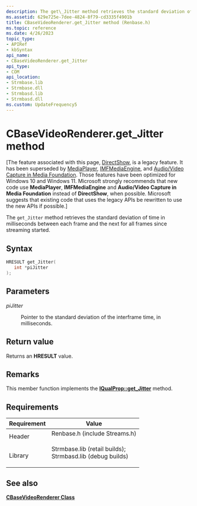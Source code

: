 ```yaml
---
description: The get\_Jitter method retrieves the standard deviation of time in milliseconds between each frame and the next for all frames since streaming started.
ms.assetid: 629e725e-7dee-4824-8f79-cd3335f4901b
title: CBaseVideoRenderer.get_Jitter method (Renbase.h)
ms.topic: reference
ms.date: 4/26/2023
topic_type: 
- APIRef
- kbSyntax
api_name: 
- CBaseVideoRenderer.get_Jitter
api_type: 
- COM
api_location: 
- Strmbase.lib
- Strmbase.dll
- Strmbasd.lib
- Strmbasd.dll
ms.custom: UpdateFrequency5
---
```


# CBaseVideoRenderer.get\_Jitter method

\[The feature associated with this page, [DirectShow](/windows/win32/directshow/directshow), is a legacy feature. It has been superseded by [MediaPlayer](/uwp/api/Windows.Media.Playback.MediaPlayer), [IMFMediaEngine](/windows/win32/api/mfmediaengine/nn-mfmediaengine-imfmediaengine), and [Audio/Video Capture in Media Foundation](windows/win32/medfound/audio-video-capture-in-media-foundation). Those features have been optimized for Windows 10 and Windows 11. Microsoft strongly recommends that new code use **MediaPlayer**, **IMFMediaEngine** and **Audio/Video Capture in Media Foundation** instead of **DirectShow**, when possible. Microsoft suggests that existing code that uses the legacy APIs be rewritten to use the new APIs if possible.\]

The `get_Jitter` method retrieves the standard deviation of time in milliseconds between each frame and the next for all frames since streaming started.

## Syntax


```C++
HRESULT get_Jitter(
   int *piJitter
);
```



## Parameters

<dl> <dt>

*piJitter* 
</dt> <dd>

Pointer to the standard deviation of the interframe time, in milliseconds.

</dd> </dl>

## Return value

Returns an **HRESULT** value.

## Remarks

This member function implements the [**IQualProp::get\_Jitter**](/previous-versions/windows/desktop/api/Amvideo/nf-amvideo-iqualprop-get_jitter) method.

## Requirements



| Requirement | Value |
|--------------------|--------------------------------------------------------------------------------------------------------------------------------------------------------------------------------------------|
| Header<br/>  | <dl> <dt>Renbase.h (include Streams.h)</dt> </dl>                                                                                   |
| Library<br/> | <dl> <dt>Strmbase.lib (retail builds); </dt> <dt>Strmbasd.lib (debug builds)</dt> </dl> |



## See also

<dl> <dt>

[**CBaseVideoRenderer Class**](cbasevideorenderer.md)
</dt> </dl>

 

 




